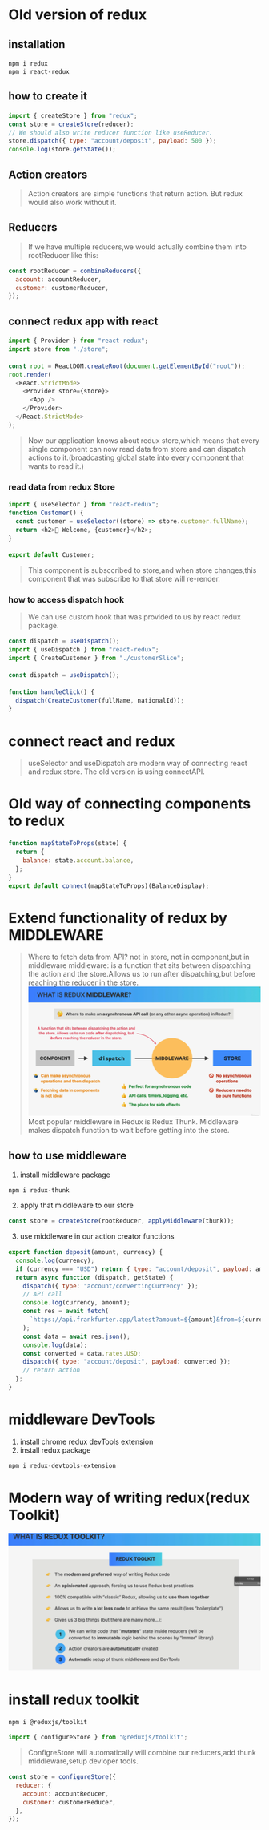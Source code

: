 # Old version of redux

## installation

```
npm i redux
npm i react-redux
```

## how to create it

```js
import { createStore } from "redux";
const store = createStore(reducer);
// We should also write reducer function like useReducer.
store.dispatch({ type: "account/deposit", payload: 500 });
console.log(store.getState());
```

## Action creators

> Action creators are simple functions that return action.
> But redux would also work without it.

## Reducers

> If we have multiple reducers,we would actually combine them into rootReducer like this:

```js
const rootReducer = combineReducers({
  account: accountReducer,
  customer: customerReducer,
});
```

## connect redux app with react

```js
import { Provider } from "react-redux";
import store from "./store";

const root = ReactDOM.createRoot(document.getElementById("root"));
root.render(
  <React.StrictMode>
    <Provider store={store}>
      <App />
    </Provider>
  </React.StrictMode>
);
```

> Now our application knows about redux store,which means that every single component can now read data from store and can dispatch actions to it.(broadcasting global state into every component that wants to read it.)

### read data from redux Store

```js
import { useSelector } from "react-redux";
function Customer() {
  const customer = useSelector((store) => store.customer.fullName);
  return <h2>👋 Welcome, {customer}</h2>;
}

export default Customer;
```

> This component is subsccribed to store,and when store changes,this component that was subscribe to that store will re-render.

### how to access dispatch hook

> We can use custom hook that was provided to us by react redux package.

```js
const dispatch = useDispatch();
import { useDispatch } from "react-redux";
import { CreateCustomer } from "./customerSlice";

const dispatch = useDispatch();

function handleClick() {
  dispatch(CreateCustomer(fullName, nationalId));
}
```

# connect react and redux

> useSelector and useDispatch are modern way of connecting react and redux store.
> The old version is using connectAPI.

# Old way of connecting components to redux

```js
function mapStateToProps(state) {
  return {
    balance: state.account.balance,
  };
}
export default connect(mapStateToProps)(BalanceDisplay);
```

# Extend functionality of redux by MIDDLEWARE

> Where to fetch data from API? not in store, not in component,but in middleware
> middleware: is a function that sits between dispatching the action and the store.Allows us to run after dispatching,but before reaching the reducer in the store.
> ![alt text](middleware.png)\
> Most popular middleware in Redux is Redux Thunk.
> Middleware makes dispatch function to wait before getting into the store.

## how to use middleware

1. install middleware package

```
npm i redux-thunk
```

2. apply that middleware to our store

```js
const store = createStore(rootReducer, applyMiddleware(thunk));
```

3. use middleware in our action creator functions

```js
export function deposit(amount, currency) {
  console.log(currency);
  if (currency === "USD") return { type: "account/deposit", payload: amount };
  return async function (dispatch, getState) {
    dispatch({ type: "account/convertingCurrency" });
    // API call
    console.log(currency, amount);
    const res = await fetch(
      `https://api.frankfurter.app/latest?amount=${amount}&from=${currency}&to=USD`
    );
    const data = await res.json();
    console.log(data);
    const converted = data.rates.USD;
    dispatch({ type: "account/deposit", payload: converted });
    // return action
  };
}
```

# middleware DevTools

1. install chrome redux devTools extension
2. install redux package

```js
npm i redux-devtools-extension

```

# Modern way of writing redux(redux Toolkit)

![alt text](reduxToolkit.png)

# install redux toolkit

```
npm i @reduxjs/toolkit
```

```js
import { configureStore } from "@reduxjs/toolkit";
```

> ConfigreStore will automatically will combine our reducers,add thunk middleware,setup devloper tools.

```js
const store = configureStore({
  reducer: {
    account: accountReducer,
    customer: customerReducer,
  },
});
```
